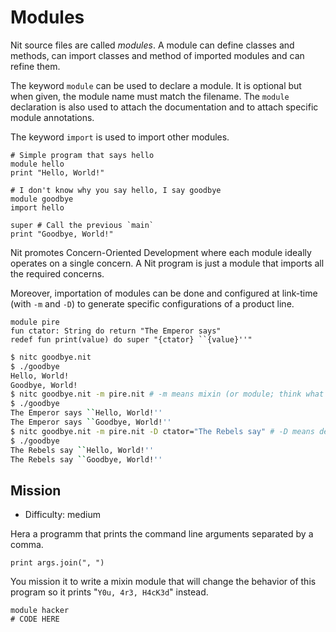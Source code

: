 # Modules

Nit source files are called *modules*.
A module can define classes and methods, can import classes and method of imported modules and can refine them.

The keyword `module` can be used to declare a module. It is optional but when given, the module name must match the filename.
The `module` declaration is also used to attach the documentation and to attach specific module annotations.

The keyword `import` is used to import other modules.

~~~
# Simple program that says hello
module hello
print "Hello, World!"
~~~

~~~
# I don't know why you say hello, I say goodbye
module goodbye
import hello

super # Call the previous `main`
print "Goodbye, World!"
~~~

Nit promotes Concern-Oriented Development where each module ideally operates on a single concern.
A Nit program is just a module that imports all the required concerns.

Moreover, importation of modules can be done and configured at link-time (with `-m` and `-D`) to generate specific configurations of a product line.

~~~nit
module pire
fun ctator: String do return "The Emperor says"
redef fun print(value) do super "{ctator} ``{value}''"
~~~

~~~sh
$ nitc goodbye.nit
$ ./goodbye
Hello, World!
Goodbye, World!
$ nitc goodbye.nit -m pire.nit # -m means mixin (or module; think what you want, I'm just a comment)
$ ./goodbye
The Emperor says ``Hello, World!''
The Emperor says ``Goodbye, World!''
$ nitc goodbye.nit -m pire.nit -D ctator="The Rebels say" # -D means define
$ ./goodbye
The Rebels say ``Hello, World!''
The Rebels say ``Goodbye, World!''
~~~

## Mission

* Difficulty: medium

Hera a programm that prints the command line arguments separated by a comma.

~~~
print args.join(", ")
~~~

You mission it to write a mixin module that will change the behavior of this program so it prints "`Y0u, 4r3, H4cK3d`" instead.

~~~
module hacker
# CODE HERE
~~~

